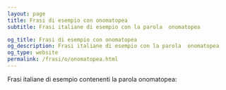 ```yaml
---
layout: page
title: Frasi di esempio con onomatopea 
subtitle: Frasi italiane di esempio con la parola  onomatopea

og_title: Frasi di esempio con onomatopea 
og_description: Frasi italiane di esempio con la parola  onomatopea
og_type: website
permalink: /frasi/o/onomatopea.html
---
```


Frasi italiane di esempio contenenti la parola onomatopea:


